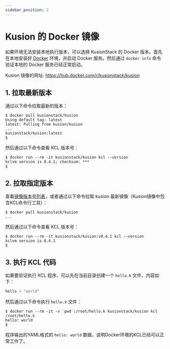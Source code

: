 ```yaml
---
sidebar_position: 2
---
```


# Kusion 的 Docker 镜像

如果环境无法安装本地执行版本，可以选择 KusionStack 的 Docker 版本。首先在本地安装好 [Docker](https://www.docker.com/) 环境，并启动 Docker 服务。然后通过 `docker info` 命令验证本地的 Docker 服务已经正常启动。

Kusion 镜像的网址: https://hub.docker.com/r/kusionstack/kusion

## 1. 拉取最新版本

通过以下命令拉取最新的版本：

```shell
$ docker pull kusionstack/kusion
Using default tag: latest
latest: Pulling from kusion/kusion
...
kusionstack/kusion:latest
$
```

然后通过以下命令查看 KCL 版本号：

```shell
$ docker run --rm -it kusionstack/kusion kcl --version
kclvm version is 0.4.1; checksum: ***
$
```

## 2. 拉取指定版本

查看[镜像版本号列表](https://hub.docker.com/r/kusionstack/kusion/tags)，或者通过以下命令拉取 kusion 最新镜像（Kusion镜像中包含KCL命令行工具）：

```shell
$ docker pull kusionstack/kusion
...
```

然后通过以下命令查看 KCL 版本号：

```shell
$ docker run --rm -it kusionstack/kusion:v0.4.1 kcl --version
kclvm version is 0.4.1
$
```

## 3. 执行 KCL 代码

如果要验证执行 KCL 程序，可以先在当前目录创建一个 `hello.k` 文件，内容如下：

```python
hello = "world"
```

然后通过以下命令执行 `hello.k` 文件：

```shell
$ docker run --rm -it -v `pwd`:/root/hello.k kusionstack/kusion kcl /root/hello.k
hello: world
$
```

程序输出的YAML格式的 `hello: world` 数据，说明Docker环境的KCL已经可以正常工作了。

